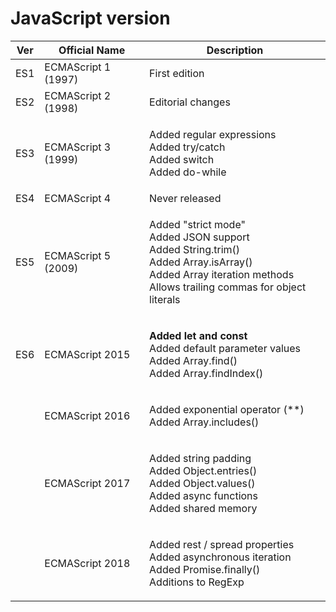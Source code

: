 # JavaScript version



| Ver | Official Name       | Description                                                                                                                                                                         |
| --- | ------------------- | ----------------------------------------------------------------------------------------------------------------------------------------------------------------------------------- |
| ES1 | ECMAScript 1 (1997) | First edition                                                                                                                                                                       |
| ES2 | ECMAScript 2 (1998) | Editorial changes                                                                                                                                                                   |
| ES3 | ECMAScript 3 (1999) | <p>Added regular expressions<br>Added try/catch<br>Added switch<br>Added do-while</p>                                                                                               |
| ES4 | ECMAScript 4        | Never released                                                                                                                                                                      |
| ES5 | ECMAScript 5 (2009) | <p>Added "strict mode"<br>Added JSON support<br>Added String.trim()<br>Added Array.isArray()<br>Added Array iteration methods<br>Allows trailing commas for object literals<br></p> |
| ES6 | ECMAScript 2015     | <p><strong>Added let and const</strong><br><strong></strong>Added default parameter values<br>Added Array.find()<br>Added Array.findIndex()<br></p>                                 |
|     | ECMAScript 2016     | <p>Added exponential operator (**)<br>Added Array.includes()</p>                                                                                                                    |
|     | ECMAScript 2017     | <p>Added string padding<br>Added Object.entries()<br>Added Object.values()<br>Added async functions<br>Added shared memory</p>                                                      |
|     | ECMAScript 2018     | <p>Added rest / spread properties<br>Added asynchronous iteration<br>Added Promise.finally()<br>Additions to RegExp</p>                                                             |
